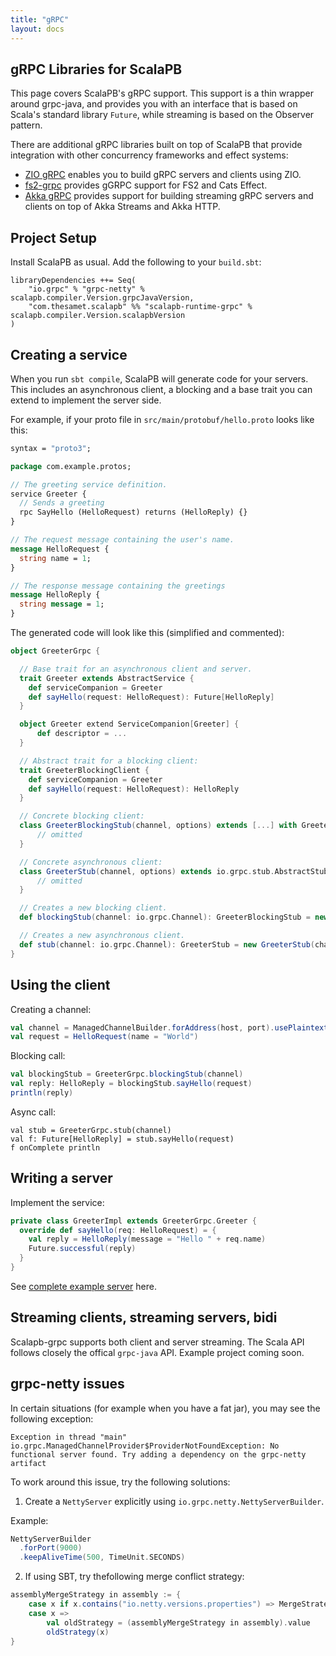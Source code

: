 ```yaml
---
title: "gRPC"
layout: docs
---
```


## gRPC Libraries for ScalaPB

This page covers ScalaPB's gRPC support. This support is a thin wrapper around
grpc-java, and provides you with an interface that is based on Scala's
standard library `Future`, while streaming is based on the Observer pattern.

There are additional gRPC libraries built on top of ScalaPB that provide integration with other concurrency frameworks and effect systems:

* [ZIO gRPC](https://scalapb.github.io/zio-grpc/) enables you to build gRPC
  servers and clients using ZIO.
* [fs2-grpc](https://github.com/typelevel/fs2-grpc) provides gGRPC support for FS2 and Cats Effect.
* [Akka gRPC](https://doc.akka.io/docs/akka-grpc/current/index.html) provides support for building streaming gRPC servers and clients on top of Akka Streams and Akka HTTP.

## Project Setup

Install ScalaPB as usual. Add the following to your `build.sbt`:

    libraryDependencies ++= Seq(
        "io.grpc" % "grpc-netty" % scalapb.compiler.Version.grpcJavaVersion,
        "com.thesamet.scalapb" %% "scalapb-runtime-grpc" % scalapb.compiler.Version.scalapbVersion
    )

## Creating a service

When you run `sbt compile`, ScalaPB will generate code for your servers. This
includes an asynchronous client, a blocking and a base trait you can extend to
implement the server side.

For example, if your proto file in `src/main/protobuf/hello.proto` looks like
this:

```protobuf
syntax = "proto3";

package com.example.protos;

// The greeting service definition.
service Greeter {
  // Sends a greeting
  rpc SayHello (HelloRequest) returns (HelloReply) {}
}

// The request message containing the user's name.
message HelloRequest {
  string name = 1;
}

// The response message containing the greetings
message HelloReply {
  string message = 1;
}
```

The generated code will look like this (simplified and commented):

```scala
object GreeterGrpc {

  // Base trait for an asynchronous client and server.
  trait Greeter extends AbstractService {
    def serviceCompanion = Greeter
    def sayHello(request: HelloRequest): Future[HelloReply]
  }

  object Greeter extend ServiceCompanion[Greeter] {
      def descriptor = ...
  }

  // Abstract trait for a blocking client:
  trait GreeterBlockingClient {
    def serviceCompanion = Greeter
    def sayHello(request: HelloRequest): HelloReply
  }

  // Concrete blocking client:
  class GreeterBlockingStub(channel, options) extends [...] with GreeterBlockingClient {
      // omitted
  }

  // Concrete asynchronous client:
  class GreeterStub(channel, options) extends io.grpc.stub.AbstractStub[GreeterStub](channel, options) with Greeter {
      // omitted
  }

  // Creates a new blocking client.
  def blockingStub(channel: io.grpc.Channel): GreeterBlockingStub = new GreeterBlockingStub(channel)

  // Creates a new asynchronous client.
  def stub(channel: io.grpc.Channel): GreeterStub = new GreeterStub(channel)
}
```

## Using the client

Creating a channel:

```scala
val channel = ManagedChannelBuilder.forAddress(host, port).usePlaintext(true).build
val request = HelloRequest(name = "World")
```

Blocking call:

```scala
val blockingStub = GreeterGrpc.blockingStub(channel)
val reply: HelloReply = blockingStub.sayHello(request)
println(reply)
```

Async call:

```
val stub = GreeterGrpc.stub(channel)
val f: Future[HelloReply] = stub.sayHello(request)
f onComplete println
```

## Writing a server

Implement the service:

```scala
private class GreeterImpl extends GreeterGrpc.Greeter {
  override def sayHello(req: HelloRequest) = {
    val reply = HelloReply(message = "Hello " + req.name)
    Future.successful(reply)
  }
}
```

See
[complete example server](https://github.com/xuwei-k/grpc-scala-sample/blob/master/grpc-scala/src/main/scala/io/grpc/examples/helloworld/HelloWorldServer.scala) here.

## Streaming clients, streaming servers, bidi

Scalapb-grpc supports both client and server streaming. The Scala API follows
closely the offical `grpc-java` API. Example project coming soon.

## grpc-netty issues

In certain situations (for example when you have a fat jar), you may see the
following exception:

    Exception in thread "main" io.grpc.ManagedChannelProvider$ProviderNotFoundException: No functional server found. Try adding a dependency on the grpc-netty artifact

To work around this issue, try the following solutions:

1. Create a `NettyServer` explicitly using `io.grpc.netty.NettyServerBuilder`.

Example:

```scala
NettyServerBuilder
  .forPort(9000)
  .keepAliveTime(500, TimeUnit.SECONDS)
```

2. If using SBT, try thefollowing merge conflict strategy:

```scala
assemblyMergeStrategy in assembly := {
    case x if x.contains("io.netty.versions.properties") => MergeStrategy.discard
    case x =>
        val oldStrategy = (assemblyMergeStrategy in assembly).value
        oldStrategy(x)
}
```
